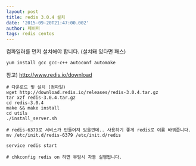 ```yaml
---
layout: post
title: redis 3.0.4 설치
date: '2015-09-20T21:47:00.002'
author: 페이퍼
tags: redis centos
---
```


컴파일러를 먼저 설치해야 합니다. (설치돼 있다면 패스)
```bash
yum install gcc gcc-c++ autoconf automake
```

참고) http://www.redis.io/download

```shell
# 다운로드 및 설치 (컴파일)
wget http://download.redis.io/releases/redis-3.0.4.tar.gz
tar xzf redis-3.0.4.tar.gz
cd redis-3.0.4
make && make install
cd utils
./install_server.sh

# redis-6379로 서비스가 만들어져 있을껀데.. 사용하기 좋게 redis로 이름 바꿔줍니다.
mv /etc/init.d/redis-6379 /etc/init.d/redis

service redis start

# chkconfig redis on 하면 부팅시 자동 실행됩니다.
```

